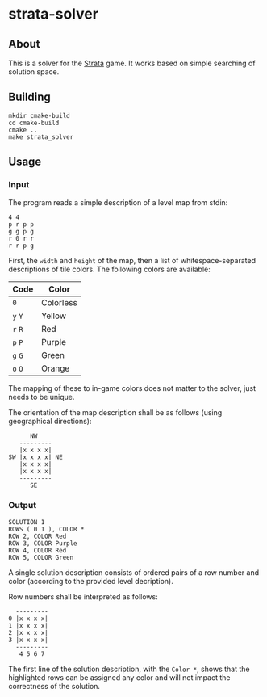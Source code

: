 # strata-solver

## About

This is a solver for the [Strata](http://www.graveck.com/strata/) game.
It works based on simple searching of solution space.

## Building

```
mkdir cmake-build
cd cmake-build
cmake ..
make strata_solver
```

## Usage

### Input

The program reads a simple description of a level map from stdin:

```
4 4
p r p p
g g p g
r 0 r r
r r p g
```

First, the `width` and `height` of the map,
then a list of whitespace-separated descriptions of tile colors.
The following colors are available:

|Code   |Color    |
|-------|---------|
|`0`    |Colorless|
|`y` `Y`|Yellow   |
|`r` `R`|Red      |
|`p` `P`|Purple   |
|`g` `G`|Green    |
|`o` `O`|Orange   |

The mapping of these to in-game colors does not matter to the solver,
just needs to be unique.

The orientation of the map description
shall be as follows (using geographical directions):

```
      NW
   ---------
   |x x x x|
SW |x x x x| NE
   |x x x x|
   |x x x x|
   ---------
      SE
```

### Output

```
SOLUTION 1
ROWS ( 0 1 ), COLOR *
ROW 2, COLOR Red
ROW 3, COLOR Purple
ROW 4, COLOR Red
ROW 5, COLOR Green
```

A single solution description consists of ordered pairs
of a row number and color (according to the provided level decription).

Row numbers shall be interpreted as follows:

```
  ---------
0 |x x x x|
1 |x x x x|
2 |x x x x|
3 |x x x x|
  ---------
   4 5 6 7
```

The first line of the solution description, with the `Color *`,
shows that the highlighted rows can be assigned any color
and will not impact the correctness of the solution.
